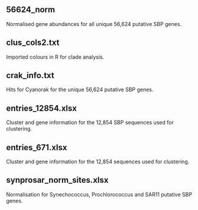 ## 56624_norm
Normalised gene abundances for all unique 56,624 putative SBP genes.

## clus_cols2.txt
Imported colours in R for clade analysis.

## crak_info.txt
Hits for Cyanorak for the unique 56,624 putative SBP genes.

## entries_12854.xlsx
Cluster and gene information for the 12,854 SBP sequences used for clustering.

## entries_671.xlsx
Cluster and gene information for the 12,854 sequences used for clustering.

## synprosar_norm_sites.xlsx
Normalisation for Synechococcus, Prochlorococcus and SAR11 putative SBP genes.
